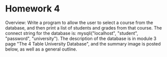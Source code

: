 # Homework 4

Overview: Write a program to allow the user to select a course from the database, and then print a list of students and grades from that course.  The connect string for the database is: mysqli("localhost", "student", "password", "university").  The description of the database is in module 3 page "The 4 Table University Database", and the summary image is posted below, as well as a general outline.  
